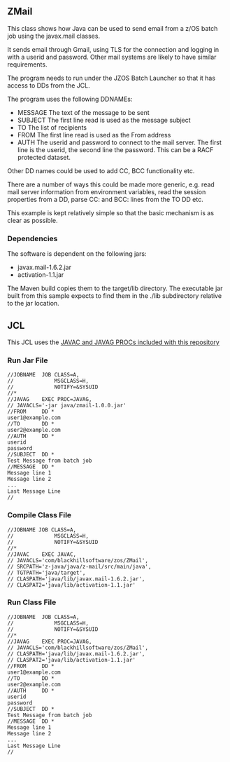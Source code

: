 ## ZMail ##

This class shows how Java can be used to send email from a z/OS batch job using the javax.mail classes.

It sends email through Gmail, using TLS for the connection and logging in with a userid and password. Other mail systems are likely to have similar requirements.

The program needs to run under the JZOS Batch Launcher so that it has access to DDs from the JCL.

The program uses the following DDNAMEs:
- MESSAGE The text of the message to be sent
- SUBJECT The first line read is used as the message subject
- TO The list of recipients
- FROM The first line read is used as the From address
- AUTH The userid and password to connect to the mail server.
The first line is the userid, the second line the password. This can be a RACF protected dataset.  

Other DD names could be used to add CC, BCC functionality etc.

There are a number of ways this could be made more generic, e.g. read mail server information from environment variables, read the session properties from a DD, parse CC: and BCC: lines from the TO DD etc.

This example is kept relatively simple so that the basic mechanism is as clear as possible.

### Dependencies ###

The software is dependent on the following jars:
- javax.mail-1.6.2.jar
- activation-1.1.jar

The Maven build copies them to the target/lib directory. The executable jar built from this sample expects to find them in the ./lib subdirectory relative to the jar location.

## JCL ##

This JCL uses the [JAVAC and JAVAG PROCs included with this repository](../../JCL)

### Run Jar File ###

```
//JOBNAME  JOB CLASS=A,
//             MSGCLASS=H, 
//             NOTIFY=&SYSUID
//*
//JAVAG    EXEC PROC=JAVAG,
// JAVACLS='-jar java/zmail-1.0.0.jar'
//FROM     DD *
user1@example.com
//TO       DD *
user2@example.com
//AUTH     DD *
userid
password
//SUBJECT  DD *
Test Message from batch job
//MESSAGE  DD *
Message line 1
Message line 2
...
Last Message Line
//
```


### Compile Class File ###

```
//JOBNAME JOB CLASS=A,
//             MSGCLASS=H,
//             NOTIFY=&SYSUID 
//*
//JAVAC    EXEC JAVAC,
// JAVACLS='com/blackhillsoftware/zos/ZMail',
// SRCPATH='z-java/java/z-mail/src/main/java',
// TGTPATH='java/target',
// CLASPATH='java/lib/javax.mail-1.6.2.jar',
// CLASPAT2='java/lib/activation-1.1.jar'
```     

### Run Class File ###

```
//JOBNAME  JOB CLASS=A,
//             MSGCLASS=H, 
//             NOTIFY=&SYSUID
//*
//JAVAG    EXEC PROC=JAVAG,
// JAVACLS='com/blackhillsoftware/zos/ZMail',
// CLASPATH='java/lib/javax.mail-1.6.2.jar',
// CLASPAT2='java/lib/activation-1.1.jar'
//FROM     DD *
user1@example.com
//TO       DD *
user2@example.com
//AUTH     DD *
userid
password
//SUBJECT  DD *
Test Message from batch job
//MESSAGE  DD *
Message line 1
Message line 2
...
Last Message Line
//
```